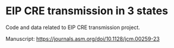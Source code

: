 # EIP CRE transmission in 3 states

Code and data related to EIP CRE transmission project.

Manuscript: https://journals.asm.org/doi/10.1128/jcm.00259-23
